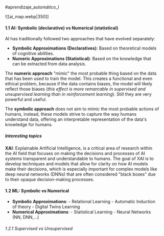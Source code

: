  #aprendizaje_automático_I

![[ai_map.webp|350]]
#### 1.1 AI: Symbolic (declarative) vs Numerical (statistical)
AI has traditionally followed two approaches that have evolved separately:
- **Symbolic Approximations (Declaratives)**: Based on theoretical models of cognitive abilities.
- **Numeric Approximations (Statistical)**: Based on the knowledge that can be extracted from data analysis.

The **numeric approach** "mimic" the most probable thing based on the data that has been used to train the model. This creates a functional and even ethical problem, because if the data contains biases, the model will likely reflect those biases (*this effect is more remarcable in supervised and unsupervised learning than in reinforcement learning*). Still they are very powerful and useful.

The **symbolic approach** does not aim to mimic the most probable actions of humans, instead, these models strive to capture the way humans understand data, offering an interpretable representation of the data's knowledge for humans.

##### Interesting topics
**XAI**: Explainable Artificial Intelligence, is a critical area of research within the AI field that focuses on making the decisions and processes of AI systems transparent and understandable to humans. The goal of XAI is to develop techniques and models that allow for clarity on how AI models make their decisions, which is especially important for complex models like deep neural networks (DNNs) that are often considered "black boxes" due to their opaque decision-making processes.

#### 1.2 ML: Symbolic vs Numerical
- **Symbolic Approximations**:
		- Relational Learning
		- Automatic Induction of theory
		- Digital Twins Learning
- **Numerical Approximations**:
		- Statistical Learning
		- Neural Networks (NN, DNN,...)
###### 1.2.1 Supervised vs Unsupervised 
